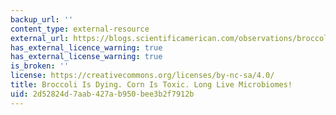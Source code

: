 ```yaml
---
backup_url: ''
content_type: external-resource
external_url: https://blogs.scientificamerican.com/observations/broccoli-is-dying-corn-is-toxic-long-live-microbiomes/
has_external_licence_warning: true
has_external_license_warning: true
is_broken: ''
license: https://creativecommons.org/licenses/by-nc-sa/4.0/
title: Broccoli Is Dying. Corn Is Toxic. Long Live Microbiomes!
uid: 2d52824d-7aab-427a-b950-bee3b2f7912b
---
```

